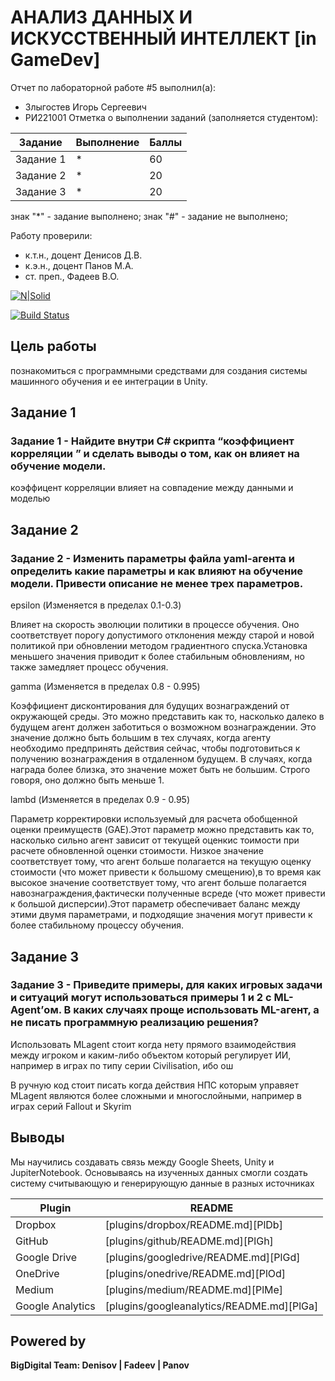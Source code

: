 # АНАЛИЗ ДАННЫХ И ИСКУССТВЕННЫЙ ИНТЕЛЛЕКТ [in GameDev]
Отчет по лабораторной работе #5 выполнил(а):
- Злыгостев Игорь Сергеевич
- РИ221001
Отметка о выполнении заданий (заполняется студентом):

| Задание | Выполнение | Баллы |
| ------ | ------ | ------ |
| Задание 1 | * | 60 |
| Задание 2 | * | 20 |
| Задание 3 | * | 20 |

знак "*" - задание выполнено; знак "#" - задание не выполнено;

Работу проверили:
- к.т.н., доцент Денисов Д.В.
- к.э.н., доцент Панов М.А.
- ст. преп., Фадеев В.О.

[![N|Solid](https://cldup.com/dTxpPi9lDf.thumb.png)](https://nodesource.com/products/nsolid)

[![Build Status](https://travis-ci.org/joemccann/dillinger.svg?branch=master)](https://travis-ci.org/joemccann/dillinger)

## Цель работы
познакомиться с программными средствами для создания системы машинного обучения и ее интеграции в Unity.

## Задание 1
### Задание 1 - Найдите внутри C# скрипта “коэффициент корреляции ” и сделать выводы о том, как он влияет на обучение модели.

коэффицент корреляции влияет на совпадение между данными и моделью

## Задание 2
### Задание 2 - Изменить параметры файла yaml-агента и определить какие параметры и как влияют на обучение модели. Привести описание не менее трех параметров.

epsilon (Изменяется в пределах 0.1-0.3)

Влияет на скорость эволюции политики в процессе обучения. Оно соответствует порогу допустимого отклонения между старой и новой политикой при обновлении методом градиентного спуска.Установка меньшего значения приводит к более стабильным обновлениям, но также замедляет процесс обучения.

gamma (Изменяется в пределах 0.8 - 0.995)

Коэффициент дисконтирования для будущих вознаграждений от окружающей среды. Это можно представить как то, насколько далеко в будущем агент должен заботиться о возможном вознаграждении. Это значение должно быть большим в тех случаях, когда агенту необходимо предпринять действия сейчас, чтобы подготовиться к получению вознаграждения в отдаленном будущем. В случаях, когда награда более близка, это значение может быть не большим. Строго говоря, оно должно быть меньше 1.

lambd (Изменяется в пределах 0.9 - 0.95)

Параметр корректировки используемый для расчета обобщенной оценки преимуществ (GAE).Этот параметр можно представить как то, насколько сильно агент зависит от текущей оценкис тоимости при расчете обновленной оценки стоимости. Низкое значение соответствует тому, что агент больше полагается на текущую оценку стоимости (что может привести к большому смещению),в то время как высокое значение соответствует тому, что агент больше полагается навознаграждения,фактически полученные всреде (что может привести к большой дисперсии).Этот параметр обеспечивает баланс между этими двумя параметрами, и подходящие значения могут привести к более стабильному процессу обучения.

## Задание 3
### Задание 3 - Приведите примеры, для каких игровых задачи и ситуаций могут использоваться примеры 1 и 2 с ML-Agent’ом. В каких случаях проще использовать ML-агент, а не писать программную реализацию решения?

Использовать MLagent стоит когда нету прямого взаимодействия между игроком и каким-либо объектом который регулирует ИИ, например в играх по типу серии Civilisation, ибо ош

В ручную код стоит писать когда действия НПС которым управяет MLagent являются более сложными и многослойными, например в играх серий Fallout и Skyrim

## Выводы

Мы научились создавать связь между Google Sheets, Unity и JupiterNotebook. Основываясь на изученных данных смогли создать систему считывающую и генерирующую данные в разных источниках

| Plugin | README |
| ------ | ------ |
| Dropbox | [plugins/dropbox/README.md][PlDb] |
| GitHub | [plugins/github/README.md][PlGh] |
| Google Drive | [plugins/googledrive/README.md][PlGd] |
| OneDrive | [plugins/onedrive/README.md][PlOd] |
| Medium | [plugins/medium/README.md][PlMe] |
| Google Analytics | [plugins/googleanalytics/README.md][PlGa] |

## Powered by

**BigDigital Team: Denisov | Fadeev | Panov**

